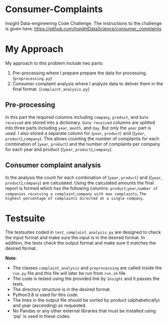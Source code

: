 # Consumer-Complaints
Insight Data-engineering Code Challenge. The instructions to the challenge is given here: https://github.com/InsightDataScience/consumer_complaints

# My Approach
My approach to this problem include two parts:
1) Pre-processing where I prepare prepare the data for processing. (`preprocessing.py`) 
2) Consumer complaint analysis where I analyze data to deliver them in the final format. (`complaint_analysis.py`)

## Pre-processing
In this part the required columns including `company`, `product`, and `Date received` are stored into a dictionary.
`Date received` columns are splitted into three parts including `year`, `month`, and `day`. But only the `year` part is used. 
I also stored a separate column for (`year`, `product`) and ((`year`, `product`),`company`). This allows counting the number of complaints for each combination of (`year`, `product`) and the number of complaints per company for each year and product ((`year`, `product`),`company`).

## Consumer complaint analysis
In the analysis the count for each combination of (`year`, `product`) and ((`year`, `product`),`company`) are calculated. Using the calculated amounts the final report is formed which has the following columns:
`product`,`year`,`number of companies receiving a complaint`,`company with max complaints`, `The highest percentage of complaints directed at a single company.`

# Testsuite
The testsuites coded in `test_complaint_analysis.py` are designed to check the input format and make sure the input is in the desired format. In addition, the tests check the output format and make sure it matches the desired format.


**Note**:
- The classes `complaint_analysis` and `preprocessing` are called inside the `run.py` file and this file will later be run from `run.sh` file.
- The code is tested using the provided link by `Insight` and it passes the tests.
- The directory structure is in the desired format.
- Python3.8 is used for this code.
- The lines in the output file should be sorted by product (alphabetically) and year (ascending) as requested.
- No Pandas or any other external libraries that must be installed using 'pip' is used in these codes.
